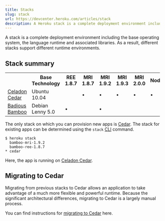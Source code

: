 ```yaml
---
title: Stacks
slug: stack
url: https://devcenter.heroku.com/articles/stack
description: A Heroku stack is a complete deployment environment including the base operating system, the language runtime and associated libraries.
---
```


A stack is a complete deployment environment including the base operating system, the language runtime and associated libraries. As a result, different stacks support different runtime environments.  

## Stack summary

<table id="stack-compare" class="compare">
  <tr>
    <th class="icon">&nbsp;</th><th class="tech">Base Technology</th><th>REE 1.8.7</th><th>MRI 1.8.7</th><th>MRI 1.9.2</th><th>MRI 1.9.3</th><th>MRI 2.0.0</th><th>Node.js</th><th>Clojure</th><th>Java</th><th>Python</th><th>Scala</th>
  </tr>
  <tr id="celadon-cedar">
    <td class="icon"><a href="/articles/cedar">Celadon Cedar</a></td>
    <td class="tech">Ubuntu 10.04</td>
    <td>&nbsp;</td>
    <td><span class="check">&bull;</span></td>
    <td><span class="check">&bull;</span></td>
    <td><span class="check">&bull;</span></td>
    <td><span class="check">&bull;</span></td>
    <td><span class="check">&bull;</span></td>
    <td><span class="check">&bull;</span></td>
    <td><span class="check">&bull;</span></td>
    <td><span class="check">&bull;</span></td>
    <td><span class="check">&bull;</span></td>
  </tr>
  <tr id="badious-bamboo">
    <td class="icon"><a href="/articles/bamboo">Badious Bamboo</a></td>
    <td class="tech">Debian Lenny 5.0</td>
    <td><span class="check">&bull;</span></td>
    <td>&nbsp;</td>
    <td><span class="check">&bull;</span></td>
    <td>&nbsp;</td>
    <td>&nbsp;</td>
    <td>&nbsp;</td>
    <td>&nbsp;</td>
    <td>&nbsp;</td>
    <td>&nbsp;</td>
    <td>&nbsp;</td>
  </tr>
</table>

The only stack on which you can provision new apps is [Cedar](cedar). The stack for existing apps can be determined using the `stack` [CLI](using-the-cli) command.

```term
$ heroku stack
  bamboo-mri-1.9.2
  bamboo-ree-1.8.7
* cedar
```

Here, the app is running on [Celadon Cedar](cedar).

## Migrating to Cedar

Migrating from previous stacks to Cedar allows an application to take advantage of a much more flexible and powerful runtime. Because the significant architectural differences, migrating to Cedar is a largely manual process.

You can find instructions for [migrating to Cedar](cedar-migration) here.